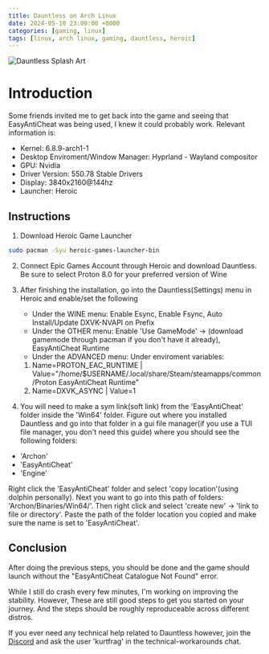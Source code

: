 ```yaml
---
title: Dauntless on Arch Linux
date: 2024-05-10 23:00:00 +0000
categories: [gaming, linux]
tags: [linux, arch linux, gaming, dauntless, heroic]
---
```

![Dauntless Splash Art](https://external-content.duckduckgo.com/iu/?u=https%3A%2F%2Fassets.nintendo.com%2Fimage%2Fupload%2Fc_fill%2Cw_1200%2Fq_auto%3Abest%2Ff_auto%2Fdpr_2.0%2Fncom%2Fsoftware%2Fswitch%2F70010000020488%2F7a15fee1d27131140fd7e09512ace8269add3e64d2f88498aa5b5e602a2146e9&f=1&nofb=1&ipt=a4f9f566ccbd952932e8f20d5d4ffeeff27f2570d54ed2e9ba998ef6f69a3312&ipo=images)
# Introduction
Some friends invited me to get back into the game and seeing that EasyAntiCheat was being used, I knew it could probably work. Relevant information is:
- Kernel: 6.8.9-arch1-1
- Desktop Enviroment/Window Manager: Hyprland - Wayland compositor
- GPU: Nvidia
- Driver Version: 550.78 Stable Drivers
- Display: 3840x2160@144hz
- Launcher: Heroic

## Instructions
1. Download Heroic Game Launcher
```zsh
sudo pacman -Syu heroic-games-launcher-bin
```

2. Connect Epic Games Account through Heroic and download Dauntless. Be sure to select Proton 8.0 for your preferred version of Wine
   
3. After finishing the installation, go into the Dauntless(Settings) menu in Heroic and enable/set the following
   - Under the WINE menu: Enable Esync, Enable Fsync, Auto Install/Update DXVK-NVAPI on  Prefix
   - Under the OTHER menu: Enable 'Use GameMode' -> (download gamemode through pacman if you don't have it already), EasyAntiCheat Runtime
   - Under the ADVANCED menu: Under enviroment variables:
    1. Name=PROTON_EAC_RUNTIME | Value="/home/$USERNAME/.local/share/Steam/steamapps/common/Proton EasyAntiCheat Runtime"
    2. Name=DXVK_ASYNC | Value=1
  
4. You will need to make a sym link(soft link) from the 'EasyAntiCheat' folder inside the 'Win64' folder.
Figure out where you installed Dauntless and go into that folder in a gui file manager(if you use a TUI file manager, you don't need this guide) where you should see the following folders:
- 'Archon'
- 'EasyAntiCheat'
- 'Engine'

Right click the 'EasyAntiCheat' folder and select 'copy location'(using dolphin personally). Next you want to go into this path of folders: 'Archon/Binaries/Win64/'. Then right click and select 'create new' -> 'link to file or directory'. Paste the path of the folder location you copied and make sure the name is set to 'EasyAntiCheat'.

## Conclusion
After doing the previous steps, you should be done and the game should launch without the "EasyAntiCheat Catalogue Not Found" error.

While I still do crash every few minutes, I'm working on improving the stability. However, These are still good steps to get you started on your journey. And the steps should be roughly reproduceable across different distros.

If you ever need any technical help related to Dauntless however, join the [Discord](https://discord.gg/dauntless) and ask the user 'kurtfrag' in the technical-workarounds chat.
